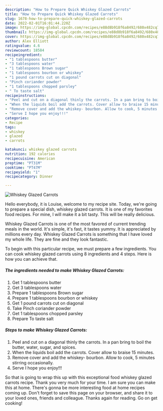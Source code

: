 ```yaml
---
description: "How to Prepare Quick Whiskey Glazed Carrots"
title: "How to Prepare Quick Whiskey Glazed Carrots"
slug: 1678-how-to-prepare-quick-whiskey-glazed-carrots
date: 2022-02-01T16:01:44.220Z
image: https://img-global.cpcdn.com/recipes/e88d8b918f6a8492/680x482cq70/whiskey-glazed-carrots-recipe-main-photo.jpg
thumbnail: https://img-global.cpcdn.com/recipes/e88d8b918f6a8492/680x482cq70/whiskey-glazed-carrots-recipe-main-photo.jpg
cover: https://img-global.cpcdn.com/recipes/e88d8b918f6a8492/680x482cq70/whiskey-glazed-carrots-recipe-main-photo.jpg
author: Alex Elliott
ratingvalue: 4.6
reviewcount: 18584
recipeingredient:
- "1 tablespoons butter"
- "3 tablespoons water"
- "1 tablespoons Brown sugar"
- "1 tablespoons bourbon or whiskey"
- "1 pound carrots cut on diagonal"
- "Pinch coriander powder"
- "1 tablespoons chopped parsley"
- " To taste salt"
recipeinstructions:
- "Peel and cut on a diagonal thinly the carrots. In a pan bring to boil the butter, water, sugar, and spices."
- "When the liquids boil add the carrots. Cover allow to braise 15 minutes."
- "Remove cover and add the whiskey- bourbon. Allow to cook, 5 minutes stirring occasionally."
- "Serve I hope you enjoy!!!"
categories:
- Recipe
tags:
- whiskey
- glazed
- carrots

katakunci: whiskey glazed carrots 
nutrition: 192 calories
recipecuisine: American
preptime: "PT31M"
cooktime: "PT47M"
recipeyield: "1"
recipecategory: Dinner

---
```



![Whiskey Glazed Carrots](https://img-global.cpcdn.com/recipes/e88d8b918f6a8492/680x482cq70/whiskey-glazed-carrots-recipe-main-photo.jpg)

Hello everybody, it is Louise, welcome to my recipe site. Today, we're going to prepare a special dish, whiskey glazed carrots. It is one of my favorites food recipes. For mine, I will make it a bit tasty. This will be really delicious.

Whiskey Glazed Carrots is one of the most favored of current trending meals in the world. It's simple, it's fast, it tastes yummy. It is appreciated by millions every day. Whiskey Glazed Carrots is something that I have loved my whole life. They are fine and they look fantastic.




To begin with this particular recipe, we must prepare a few ingredients. You can cook whiskey glazed carrots using 8 ingredients and 4 steps. Here is how you can achieve that.

<!--inarticleads1-->

##### The ingredients needed to make Whiskey Glazed Carrots:

1. Get 1 tablespoons butter
1. Get 3 tablespoons water
1. Prepare 1 tablespoons Brown sugar
1. Prepare 1 tablespoons bourbon or whiskey
1. Get 1 pound carrots cut on diagonal
1. Take Pinch coriander powder
1. Get 1 tablespoons chopped parsley
1. Prepare  To taste salt




<!--inarticleads2-->

##### Steps to make Whiskey Glazed Carrots:

1. Peel and cut on a diagonal thinly the carrots. In a pan bring to boil the butter, water, sugar, and spices.
1. When the liquids boil add the carrots. Cover allow to braise 15 minutes.
1. Remove cover and add the whiskey- bourbon. Allow to cook, 5 minutes stirring occasionally.
1. Serve I hope you enjoy!!!




So that is going to wrap this up with this exceptional food whiskey glazed carrots recipe. Thank you very much for your time. I am sure you can make this at home. There's gonna be more interesting food at home recipes coming up. Don't forget to save this page on your browser, and share it to your loved ones, friends and colleague. Thanks again for reading. Go on get cooking!
